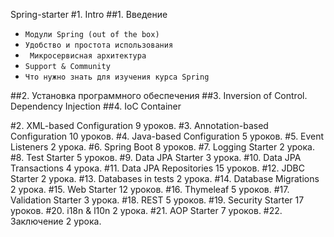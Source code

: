 Spring-starter
#1. Intro
##1. Введение

+ `Модули Spring (out of the box)`
+ `Удобство и простота использования`
+ ` Микросервисная архитектура`
+ `Support & Community`
+ `Что нужно знать для изучения курса Spring`


##2. Установка программного обеспечения
##3. Inversion of Control. Dependency Injection
##4. IoC Container




#2. XML-based Configuration
   9 уроков.
#3. Annotation-based Configuration
   10 уроков.
#4. Java-based Configuration
   5 уроков.
#5. Event Listeners
   2 урока.
#6. Spring Boot
   8 уроков.
#7. Logging Starter
   2 урока.
#8. Test Starter
   5 уроков.
#9. Data JPA Starter
   3 урока.
#10. Data JPA Transactions
    4 урока.
#11. Data JPA Repositories
    15 уроков.
#12. JDBC Starter
    2 урока.
#13. Databases in tests
    2 урока.
#14. Database Migrations
    2 урока.
#15. Web Starter
    12 уроков.
#16. Thymeleaf
    5 уроков.
#17. Validation Starter
    3 урока.
#18. REST
    5 уроков.
#19. Security Starter
    17 уроков.
#20. i18n & l10n
    2 урока.
#21. AOP Starter
    7 уроков.
#22. Заключение
    2 урока.
